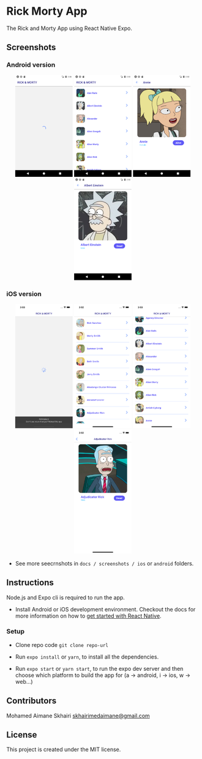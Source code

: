 # Rick Morty App

The Rick and Morty App using React Native Expo.

## Screenshots

### Android version

<div align="center" >
  <img width="150" src="./docs/screenshots/android/Screenshot_1636250583.png" alt="Screenshot 1" />
  <img width="150" src="./docs/screenshots/android/Screenshot_1636250570.png" alt="Screenshot 2" />
  <img width="150" src="./docs/screenshots/android/Screenshot_1636250557.png" alt="Screenshot 3" />
  <img width="150" src="./docs/screenshots/android/Screenshot_1636250567.png" alt="Screenshot 4" />
</div>

### iOS version

<div align="center" >
  <img width="150" src="./docs/screenshots/ios/Simulator Screen Shot - iPhone 11 - 2021-11-07 at 03.03.26.png" alt="Screenshot 8" />
  <img width="150" src="./docs/screenshots/ios/Simulator Screen Shot - iPhone 11 - 2021-11-07 at 03.02.11.png" alt="Screenshot 5" />
  <img width="150" src="./docs/screenshots/ios/Simulator Screen Shot - iPhone 11 - 2021-11-07 at 03.03.51.png" alt="Screenshot 6" />
  <img width="150" src="./docs/screenshots/ios/Simulator Screen Shot - iPhone 11 - 2021-11-07 at 03.02.14.png" alt="Screenshot 7" />
</div>

- See more seecrnshots in `docs / screenshots / ios` or `android` folders.

## Instructions

Node.js and Expo cli is required to run the app.

- Install Android or iOS development environment. Checkout the docs for more information on how to
  [get started with React Native](https://reactnative.dev/docs/getting-started).

### Setup

- Clone repo code `git clone repo-url`

- Run `expo install` or `yarn`, to install all the dependencies.

- Run `expo start` or `yarn start`, to run the expo dev server and then choose which platform to build the app for (a -> android, i -> ios, w -> web...)

## Contributors

Mohamed Aimane Skhairi
skhairimedaimane@gmail.com

## License

This project is created under the MIT license.
